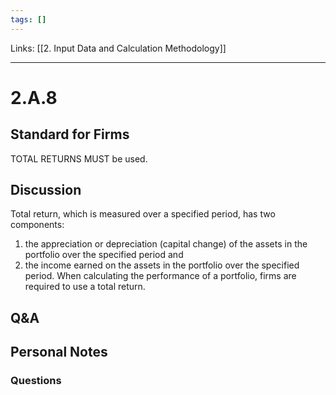 ```yaml
---
tags: []
---
```

Links: [[2. Input Data and Calculation Methodology]]
___
# 2.A.8
## Standard for Firms
TOTAL RETURNS MUST be used.
## Discussion
Total return, which is measured over a specified period, has two components:
1. the appreciation or depreciation (capital change) of the assets in the portfolio over the specified period and
2. the income earned on the assets in the portfolio over the specified period.
When calculating the performance of a portfolio, firms are required to use a total return.
## Q&A

## Personal Notes

### Questions